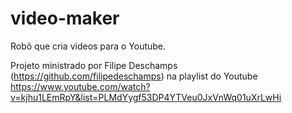 # video-maker
Robô que cria videos para o Youtube.

Projeto ministrado por Filipe Deschamps (https://github.com/filipedeschamps) na playlist do Youtube https://www.youtube.com/watch?v=kjhu1LEmRpY&list=PLMdYygf53DP4YTVeu0JxVnWq01uXrLwHi
